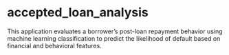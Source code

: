# accepted_loan_analysis
This application evaluates a borrower’s post-loan repayment behavior using machine learning classification to predict the likelihood of default based on financial and behavioral features.
